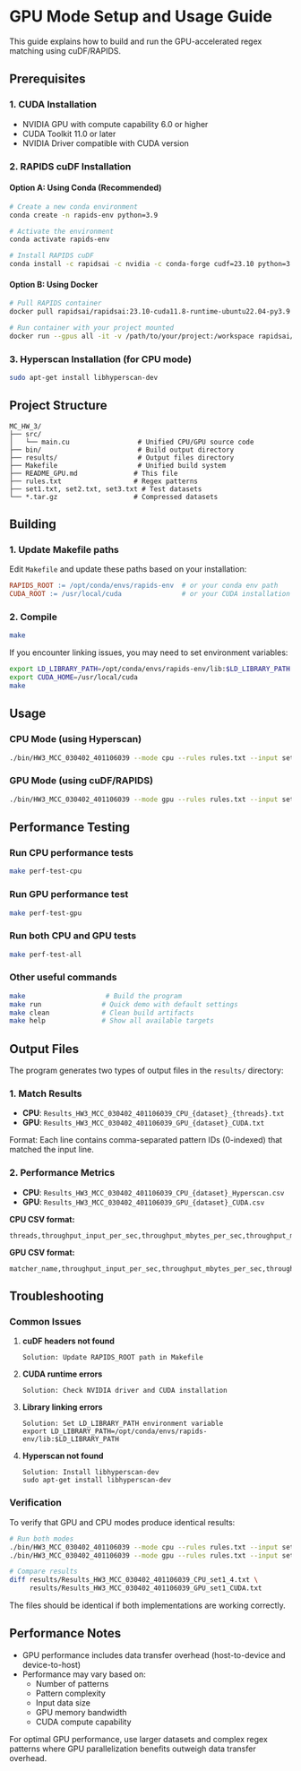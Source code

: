 # GPU Mode Setup and Usage Guide

This guide explains how to build and run the GPU-accelerated regex matching using cuDF/RAPIDS.

## Prerequisites

### 1. CUDA Installation
- NVIDIA GPU with compute capability 6.0 or higher
- CUDA Toolkit 11.0 or later
- NVIDIA Driver compatible with CUDA version

### 2. RAPIDS cuDF Installation

#### Option A: Using Conda (Recommended)
```bash
# Create a new conda environment
conda create -n rapids-env python=3.9

# Activate the environment
conda activate rapids-env

# Install RAPIDS cuDF
conda install -c rapidsai -c nvidia -c conda-forge cudf=23.10 python=3.9 cudatoolkit=11.8
```

#### Option B: Using Docker
```bash
# Pull RAPIDS container
docker pull rapidsai/rapidsai:23.10-cuda11.8-runtime-ubuntu22.04-py3.9

# Run container with your project mounted
docker run --gpus all -it -v /path/to/your/project:/workspace rapidsai/rapidsai:23.10-cuda11.8-runtime-ubuntu22.04-py3.9
```

### 3. Hyperscan Installation (for CPU mode)
```bash
sudo apt-get install libhyperscan-dev
```

## Project Structure

```
MC_HW_3/
├── src/
│   └── main.cu                 # Unified CPU/GPU source code
├── bin/                        # Build output directory
├── results/                    # Output files directory
├── Makefile                    # Unified build system
├── README_GPU.md              # This file
├── rules.txt                  # Regex patterns
├── set1.txt, set2.txt, set3.txt # Test datasets
└── *.tar.gz                   # Compressed datasets
```

## Building

### 1. Update Makefile paths
Edit `Makefile` and update these paths based on your installation:
```makefile
RAPIDS_ROOT := /opt/conda/envs/rapids-env  # or your conda env path
CUDA_ROOT := /usr/local/cuda               # or your CUDA installation path
```

### 2. Compile
```bash
make
```

If you encounter linking issues, you may need to set environment variables:
```bash
export LD_LIBRARY_PATH=/opt/conda/envs/rapids-env/lib:$LD_LIBRARY_PATH
export CUDA_HOME=/usr/local/cuda
make
```

## Usage

### CPU Mode (using Hyperscan)
```bash
./bin/HW3_MCC_030402_401106039 --mode cpu --rules rules.txt --input set1.txt --threads 4
```

### GPU Mode (using cuDF/RAPIDS)
```bash
./bin/HW3_MCC_030402_401106039 --mode gpu --rules rules.txt --input set1.txt
```

## Performance Testing

### Run CPU performance tests
```bash
make perf-test-cpu
```

### Run GPU performance test
```bash
make perf-test-gpu
```

### Run both CPU and GPU tests
```bash
make perf-test-all
```

### Other useful commands
```bash
make                    # Build the program
make run               # Quick demo with default settings
make clean             # Clean build artifacts
make help              # Show all available targets
```

## Output Files

The program generates two types of output files in the `results/` directory:

### 1. Match Results
- **CPU**: `Results_HW3_MCC_030402_401106039_CPU_{dataset}_{threads}.txt`
- **GPU**: `Results_HW3_MCC_030402_401106039_GPU_{dataset}_CUDA.txt`

Format: Each line contains comma-separated pattern IDs (0-indexed) that matched the input line.

### 2. Performance Metrics
- **CPU**: `Results_HW3_MCC_030402_401106039_CPU_{dataset}_Hyperscan.csv`
- **GPU**: `Results_HW3_MCC_030402_401106039_GPU_{dataset}_CUDA.csv`

**CPU CSV format:**
```
threads,throughput_input_per_sec,throughput_mbytes_per_sec,throughput_match_per_sec,latency_ms
```

**GPU CSV format:**
```
matcher_name,throughput_input_per_sec,throughput_mbytes_per_sec,throughput_match_per_sec,latency_ms
```

## Troubleshooting

### Common Issues

1. **cuDF headers not found**
   ```
   Solution: Update RAPIDS_ROOT path in Makefile
   ```

2. **CUDA runtime errors**
   ```
   Solution: Check NVIDIA driver and CUDA installation
   ```

3. **Library linking errors**
   ```
   Solution: Set LD_LIBRARY_PATH environment variable
   export LD_LIBRARY_PATH=/opt/conda/envs/rapids-env/lib:$LD_LIBRARY_PATH
   ```

4. **Hyperscan not found**
   ```
   Solution: Install libhyperscan-dev
   sudo apt-get install libhyperscan-dev
   ```

### Verification

To verify that GPU and CPU modes produce identical results:
```bash
# Run both modes
./bin/HW3_MCC_030402_401106039 --mode cpu --rules rules.txt --input set1.txt --threads 4
./bin/HW3_MCC_030402_401106039 --mode gpu --rules rules.txt --input set1.txt

# Compare results
diff results/Results_HW3_MCC_030402_401106039_CPU_set1_4.txt \
     results/Results_HW3_MCC_030402_401106039_GPU_set1_CUDA.txt
```

The files should be identical if both implementations are working correctly.

## Performance Notes

- GPU performance includes data transfer overhead (host-to-device and device-to-host)
- Performance may vary based on:
  - Number of patterns
  - Pattern complexity
  - Input data size
  - GPU memory bandwidth
  - CUDA compute capability

For optimal GPU performance, use larger datasets and complex regex patterns where GPU parallelization benefits outweigh data transfer overhead.
